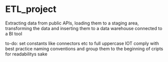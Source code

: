 # ETL_project
Extracting data from public APIs, loading them to a staging area, transforming the data and inserting them to a data warehouse connected to a BI tool

to-do: set constants like connectors etc to full uppercase IOT comply with best practice naming conventions and group them to the beginning of cripts for readabilitys sake
